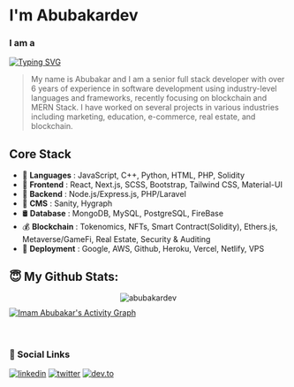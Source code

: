 # I'm Abubakardev

<h3>I am a</h3>

[![Typing SVG](https://readme-typing-svg.herokuapp.com?font=Poppins&size=32&lines=Senior+Developer)](https://git.io/typing-svg)

> My name is Abubakar and I am a senior full stack developer with over 6 years of experience in software development using industry-level languages and frameworks, recently focusing on blockchain and MERN Stack.
> I have worked on several projects in various industries including marketing, education, e-commerce, real estate, and blockchain.

## Core Stack
- 🔸 <b>Languages</b> : JavaScript, C++, Python, HTML, PHP, Solidity
- 🔸 <b>Frontend</b> : React, Next.js, SCSS, Bootstrap, Tailwind CSS, Material-UI
- 🔸 <b>Backend</b> : Node.js/Express.js, PHP/Laravel
- 🔸 <b>CMS</b> : Sanity, Hygraph
- 🛢 <b>Database</b> : MongoDB, MySQL, PostgreSQL, FireBase
- 💰 <b>Blockchain</b> : Tokenomics, NFTs, Smart Contract(Solidity), Ethers.js, Metaverse/GameFi, Real Estate, Security & Auditing<br>
- 🔸 <b>Deployment</b> : Google, AWS, Github, Heroku, Vercel, Netlify, VPS

## 😇 My Github Stats:
<p align="center" style="margin-bottom: 10px;">
<img src="https://github-profile-trophy.vercel.app/?username=Imam-Abubakar&column=7&theme=onedark" alt="abubakardev" />
</p>
<a href="https://github.com/Imam-Abubakar/Imam-Abubakar">
  <img alt="Imam Abubakar's Activity Graph" src="https://activity-graph.herokuapp.com/graph?username=Imam-Abubakar&bg_color=22222E&color=DDDD66&line=00FFFF&point=0000FF"/>
</a>
<br><br><br>

### 🔗 Social Links
[![linkedin](https://img.shields.io/badge/linkedin-0A66C2?style=for-the-badge&logo=linkedin&logoColor=white)](https://www.linkedin.com/in/imam-abubakar-olusola-3b246a217)
[![twitter](https://img.shields.io/badge/twitter-1DA1F2?style=for-the-badge&logo=twitter&logoColor=white)](https://twitter.com/abubakardev)
[![dev.to](https://img.shields.io/badge/dev.to-0A0A0A?style=for-the-badge&logo=dev.to&logoColor=white)](https://dev.to/abubakardev)



